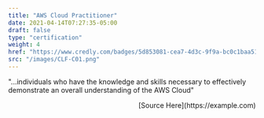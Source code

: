 ```yaml
---
title: "AWS Cloud Practitioner"
date: 2021-04-14T07:27:35-05:00
draft: false
type: "certification"
weight: 4
href: "https://www.credly.com/badges/5d853081-cea7-4d3c-9f9a-bc0c1baa5163/public_url"
src: "/images/CLF-C01.png"
---
```


"...individuals who have the knowledge and skills necessary to effectively demonstrate an overall understanding of the AWS Cloud"
<div style="text-align: right">[Source Here](https://example.com)</div>
